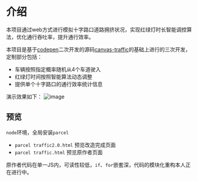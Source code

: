 # 介绍

本项目通过web方式进行模拟十字路口道路拥挤状况，实现红绿灯时长智能调控算法，优化通行吞吐率，提升通行效率。

本项目是基于[codepen](https://codepen.io/motorlatitude/pen/grdtj)二次开发的源码[canvas-traffic](https://github.com/RainWangjie/canvas-traffic)的基础上进行的三次开发，定制部分包括：
- 车辆按照指定概率随机从4个车道驶入
- 红绿灯时间按照智能算法动态调整
- 提供单个十字路口的通行效率统计信息

演示效果如下：
![image](https://user-images.githubusercontent.com/1658418/139542773-0f1b6f3a-330a-4347-bc8d-5ce897c8a93c.png)

## 预览

`node`环境，全局安装`parcel`

* `parcel traffic2.0.html` 预览改造完成页面
* `parcel traffic.html` 预览原作者页面


原作者代码在单一JS内，可读性较低，`if`、`for`嵌套深，代码的模块化重构本人正在进行中。
